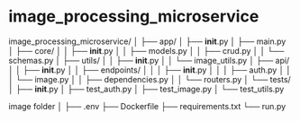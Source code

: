 # image_processing_microservice


image_processing_microservice/
│
├── app/
│   ├── __init__.py
│   ├── main.py               
│   ├── core/
│   │   ├── __init__.py
│   │   ├── models.py
│   │   ├── crud.py
│   │   └── schemas.py
│   ├── utils/
│   │   ├── __init__.py
│   │   └── image_utils.py
│   ├── api/
│   │   ├── __init__.py
│   │   ├── endpoints/
│   │   │   ├── __init__.py
│   │   │   ├── auth.py
│   │   │   └── image.py
│   │   ├── dependencies.py
│   │   └── routers.py
│   └── tests/
│       ├── __init__.py
│       ├── test_auth.py
│       ├── test_image.py
│       └── test_utils.py

image folder 
│
├── .env
├── Dockerfile
├── requirements.txt
└── run.py
